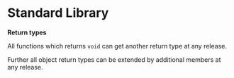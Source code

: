 # Standard Library

<div class="warning">
<strong>Return types</strong>

All functions which returns <code>void</code> can get another return type at any release.

Further all object return types can be extended by additional members at any release.

</div>
